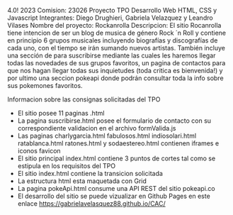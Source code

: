 <codoacodo/> 4.0! 2023
Comision: 23026
Proyecto TPO Desarrollo Web HTML, CSS y Javascript
Integrantes: Diego Drughieri, Gabriela Velazquez y Leandro Vilases
Nombre del proyecto: Rockanrolla
Descripcion: El sitio Rocanrolla tiene intencion de ser un blog de musica de género Rock ´n Roll y contiene en principio 6 grupos musicales incluyendo biografías y discografías de cada uno, con el tiempo se irán sumando nuevos artistas.
También incluye una sección de para suscribirse mediante las cuales les haremos llegar todas las novedades de sus grupos favoritos, un pagina de contactos para que nos hagan llegar todas sus inquietudes (toda critica es bienvenida!) y por ultimo una seccion pokeapi donde podrán consultar toda la info sobre sus pokemones favoritos.

Informacion sobre las consignas solicitadas del TPO
- El sitio posee 11 paginas .html
- La pagina suscribirse.html posee el formulario de contacto con su correspondiente validacion en el archivo formValida.js
- Las paginas charlygarcia.html fabulosos.html indiosolari.html ratablanca.html ratones.html y sodaestereo.html contienen iframes e iconos favicon
- El sitio principal index.html contiene 3 puntos de cortes tal como se estipula en los requisitos del TPO
- El sitio index.html contiene la transicion solicitada
- La estructura html esta maquetada con Grid
- La pagina pokeApi.html consume una API REST del sitio pokeapi.co
- El desarrollo del sitio se puede vizualizar en Github Pages en este enlace https://gabrielavelasquez88.github.io/CAC/


